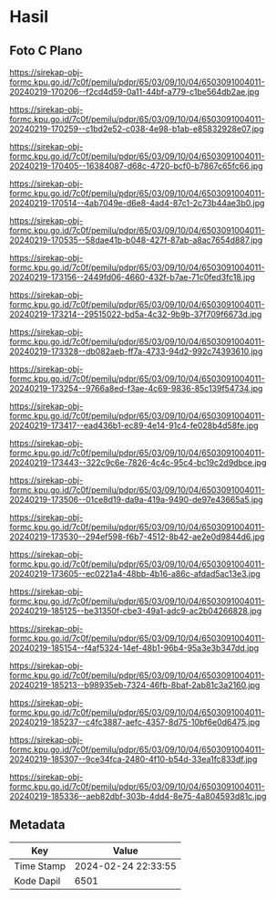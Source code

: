 # Hasil

## Foto C Plano

https://sirekap-obj-formc.kpu.go.id/7c0f/pemilu/pdpr/65/03/09/10/04/6503091004011-20240219-170206--f2cd4d59-0a11-44bf-a779-c1be564db2ae.jpg

https://sirekap-obj-formc.kpu.go.id/7c0f/pemilu/pdpr/65/03/09/10/04/6503091004011-20240219-170259--c1bd2e52-c038-4e98-b1ab-e85832928e07.jpg

https://sirekap-obj-formc.kpu.go.id/7c0f/pemilu/pdpr/65/03/09/10/04/6503091004011-20240219-170405--16384087-d68c-4720-bcf0-b7867c65fc66.jpg

https://sirekap-obj-formc.kpu.go.id/7c0f/pemilu/pdpr/65/03/09/10/04/6503091004011-20240219-170514--4ab7049e-d6e8-4ad4-87c1-2c73b44ae3b0.jpg

https://sirekap-obj-formc.kpu.go.id/7c0f/pemilu/pdpr/65/03/09/10/04/6503091004011-20240219-170535--58dae41b-b048-427f-87ab-a8ac7654d887.jpg

https://sirekap-obj-formc.kpu.go.id/7c0f/pemilu/pdpr/65/03/09/10/04/6503091004011-20240219-173156--2449fd06-4660-432f-b7ae-71c0fed3fc18.jpg

https://sirekap-obj-formc.kpu.go.id/7c0f/pemilu/pdpr/65/03/09/10/04/6503091004011-20240219-173214--29515022-bd5a-4c32-9b9b-37f709f6673d.jpg

https://sirekap-obj-formc.kpu.go.id/7c0f/pemilu/pdpr/65/03/09/10/04/6503091004011-20240219-173328--db082aeb-ff7a-4733-94d2-992c74393610.jpg

https://sirekap-obj-formc.kpu.go.id/7c0f/pemilu/pdpr/65/03/09/10/04/6503091004011-20240219-173254--9766a8ed-f3ae-4c69-9836-85c139f54734.jpg

https://sirekap-obj-formc.kpu.go.id/7c0f/pemilu/pdpr/65/03/09/10/04/6503091004011-20240219-173417--ead436b1-ec89-4e14-91c4-fe028b4d58fe.jpg

https://sirekap-obj-formc.kpu.go.id/7c0f/pemilu/pdpr/65/03/09/10/04/6503091004011-20240219-173443--322c9c6e-7826-4c4c-95c4-bc19c2d9dbce.jpg

https://sirekap-obj-formc.kpu.go.id/7c0f/pemilu/pdpr/65/03/09/10/04/6503091004011-20240219-173506--01ce8d19-da9a-419a-9490-de97e43665a5.jpg

https://sirekap-obj-formc.kpu.go.id/7c0f/pemilu/pdpr/65/03/09/10/04/6503091004011-20240219-173530--294ef598-f6b7-4512-8b42-ae2e0d9844d6.jpg

https://sirekap-obj-formc.kpu.go.id/7c0f/pemilu/pdpr/65/03/09/10/04/6503091004011-20240219-173605--ec0221a4-48bb-4b16-a86c-afdad5ac13e3.jpg

https://sirekap-obj-formc.kpu.go.id/7c0f/pemilu/pdpr/65/03/09/10/04/6503091004011-20240219-185125--be31350f-cbe3-49a1-adc9-ac2b04266828.jpg

https://sirekap-obj-formc.kpu.go.id/7c0f/pemilu/pdpr/65/03/09/10/04/6503091004011-20240219-185154--f4af5324-14ef-48b1-96b4-95a3e3b347dd.jpg

https://sirekap-obj-formc.kpu.go.id/7c0f/pemilu/pdpr/65/03/09/10/04/6503091004011-20240219-185213--b98935eb-7324-46fb-8baf-2ab81c3a2160.jpg

https://sirekap-obj-formc.kpu.go.id/7c0f/pemilu/pdpr/65/03/09/10/04/6503091004011-20240219-185237--c4fc3887-aefc-4357-8d75-10bf6e0d6475.jpg

https://sirekap-obj-formc.kpu.go.id/7c0f/pemilu/pdpr/65/03/09/10/04/6503091004011-20240219-185307--9ce34fca-2480-4f10-b54d-33ea1fc833df.jpg

https://sirekap-obj-formc.kpu.go.id/7c0f/pemilu/pdpr/65/03/09/10/04/6503091004011-20240219-185336--aeb82dbf-303b-4dd4-8e75-4a804593d81c.jpg


## Metadata

| Key        | Value               |
| ---------- | ------------------- |
| Time Stamp | 2024-02-24 22:33:55 |
| Kode Dapil | 6501                |



